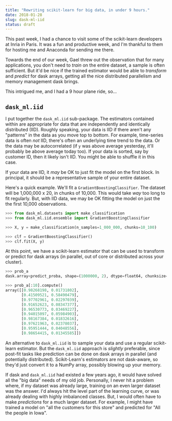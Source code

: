 ```yaml
---
title: "Rewriting scikit-learn for big data, in under 9 hours."
date: 2018-01-28
slug: dask-ml-iid
status: draft
---
```


This past week, I had a chance to visit some of the scikit-learn developers at
Inria in Paris. It was a fun and productive week, and I'm thankful to them for
hosting me and Anaconda for sending me there.

Towards the end of our week, Gael threw out the observation that for many
applications, you don't need to *train* on the entire dataset, a sample is often
sufficient. But it'd be nice if the trained estimator would be able to
*transform* and *predict* for dask arrays, getting all the nice distributed
parallelism and memory management dask brings.

This intrigued me, and I had a 9 hour plane ride, so...

## ``dask_ml.iid``

I put together the ``dask_ml.iid`` sub-package. The estimators contained within
are appropriate for data that are independently and identically distributed
(IID). Roughly speaking, your data is IID if there aren't any "patterns" in the
data as you move top to bottom. For example, time-series data is often *not*
IID, there's often an underlying time trend to the data. Or the data may be
autocorrelated (if `y` was above average yesterday, it'll probably be above
average today too). If your data is sorted, say by customer ID, then it likely
isn't IID. You might be able to shuffle it in this case.

If your data are IID, it *may* be OK to just fit the model on the first block.
In principal, it should be a representative sample of your entire dataset.

Here's a quick example. We'll fit a `GradientBoostingClassifier`. The dataset
will be 1,000,000 x 20, in chunks of 10,000. This would take *way* too long to
fit regularly. But, with IID data, we may be OK fitting the model on just the
the first 10,000 observations.

```python
>>> from dask_ml.datasets import make_classification
>>> from dask_ml.iid.ensemble import GradientBoostingClassifier

>>> X, y = make_classification(n_samples=1_000_000, chunks=10_100)

>>> clf = GradientBoostingClassifier()
>>> clf.fit(X, y)
```

At this point, we have a scikit-learn estimator that can be used to transform or
predict for dask arrays (in parallel, out of core or distributed across your
cluster).

```python
>>> prob_a
dask.array<predict_proba, shape=(1000000, 2), dtype=float64, chunksize=(10000, 2)>

>>> prob_a[:10].compute()
array([[0.98268198, 0.01731802],
       [0.41509521, 0.58490479],
       [0.97702961, 0.02297039],
       [0.91652623, 0.08347377],
       [0.96530773, 0.03469227],
       [0.94015097, 0.05984903],
       [0.98167384, 0.01832616],
       [0.97621963, 0.02378037],
       [0.95951444, 0.04048556],
       [0.98654415, 0.01345585]])
```

An alternative to `dask_ml.iid` is to sample your data and use a regular
scikit-learn estimator. But the `dask_ml.iid` approach is *slightly* preferable,
since post-fit tasks like prediction can be done on dask arrays in parallel (and
potentially distributed). Scikit-Learn's estimators are not dask-aware, so
they'd just convert it to a NumPy array, possibly blowing up your memory.

If dask and `dask_ml.iid` had existed a few years ago, it would have solved all
the "big data" needs of my old job. Personally, I never hit a problem where, if
my dataset was already large, training on an even larger dataset was the answer.
I'd always hit the level part of the learning curve, or was already dealing with
highly imbalanced classes. But, I would often have to make *predictions* for a
much larger dataset. For example, I might have trained a model on "all the
customers for this store" and predicted for "All the people in Iowa".
